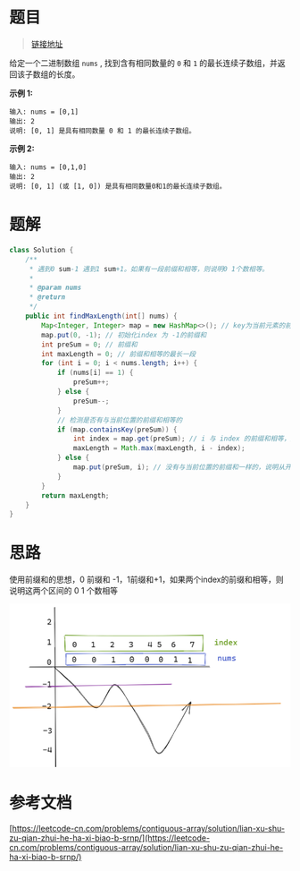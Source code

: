 # 题目

> [链接地址](https://leetcode-cn.com/problems/contiguous-array/)
>

给定一个二进制数组 `nums` , 找到含有相同数量的 `0` 和 `1` 的最长连续子数组，并返回该子数组的长度。

**示例 1:**

```
输入: nums = [0,1]
输出: 2
说明: [0, 1] 是具有相同数量 0 和 1 的最长连续子数组。
```

**示例 2:**

```
输入: nums = [0,1,0]
输出: 2
说明: [0, 1] (或 [1, 0]) 是具有相同数量0和1的最长连续子数组。
```

# 题解

```java
class Solution {
    /**
     * 遇到0 sum-1 遇到1 sum+1。如果有一段前缀和相等，则说明0 1个数相等。
     * 
     * @param nums
     * @return
     */
    public int findMaxLength(int[] nums) {
        Map<Integer, Integer> map = new HashMap<>(); // key为当前元素的前缀和，value为当前index,如果两个sum相同，则说明该段0和1的个数相同
        map.put(0, -1); // 初始化index 为 -1的前缀和
        int preSum = 0; // 前缀和
        int maxLength = 0; // 前缀和相等的最长一段
        for (int i = 0; i < nums.length; i++) {
            if (nums[i] == 1) {
                preSum++;
            } else {
                preSum--;
            }
            // 检测是否有与当前位置的前缀和相等的
            if (map.containsKey(preSum)) {
                int index = map.get(preSum); // i 与 index 的前缀和相等，从index - i的这一段0、1个数相等
                maxLength = Math.max(maxLength, i - index);
            } else {
                map.put(preSum, i); // 没有与当前位置的前缀和一样的，说明从开始到当下没有0 1 个数相等的，0多一些或者1多一些
            }
        }
        return maxLength;
    }
}
```

# 思路

使用前缀和的思想，0 前缀和 -1，1前缀和+1，如果两个index的前缀和相等，则说明这两个区间的 0 1 个数相等

![image.png](assets/image-20211004172513-pjv95fb.png)

# 参考文档

[https://leetcode-cn.com/problems/contiguous-array/solution/lian-xu-shu-zu-qian-zhui-he-ha-xi-biao-b-srnp/](https://leetcode-cn.com/problems/contiguous-array/solution/lian-xu-shu-zu-qian-zhui-he-ha-xi-biao-b-srnp/)